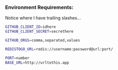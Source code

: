 ### Environment Requirements:
Notice where I have trailing slashes...
```bash
GITHUB_CLIENT_ID=idhere
GITHUB_CLIENT_SECRET=secrethere

GITHUB_ORGS=comma,separated,values

REDISTOGO_URL=redis://username:password@url:port/

PORT=number
BASE_URL=http://urltothis.app
```
